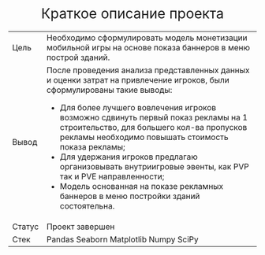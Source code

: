 <h1 style="font-weight:normal" align="center">Краткое описание проекта</h1>

<table whidt=100% valign=top >
  <tr>
    <td>Цель</td>
    <td>Необходимо сформулировать модель монетизации мобильной игры на основе показа баннеров в меню построй зданий.</td>
  </tr>
  <tr>
    <td>Вывод</td>
    <td>После проведения анализа представленных данных и оценки затрат на привлечение игроков, были сформулированы такие выводы:
      <ul>
        <li>Для более лучшего вовлечения игроков возможно сдвинуть первый показ рекламы на 1 строительство, для большего кол-ва пропусков рекламы необходимо повышать стоимость показа рекламы;</li>
        <li>Для удержания игроков предлагаю организовывать внутриигровые эвенты, как PVP так и PVE направленности;</li>
        <li>Модель основанная на показе рекламных баннеров в меню постройки зданий состоятельна.</li>
      </ul>
    </td>
  </tr>
  <tr>
    <td>Статус</td>
    <td>Проект завершен</td>
  </tr>
  <tr>
    <td>Стек</td>
    <td>Pandas Seaborn Matplotlib Numpy SciPy</td>
  </tr>
</table>
